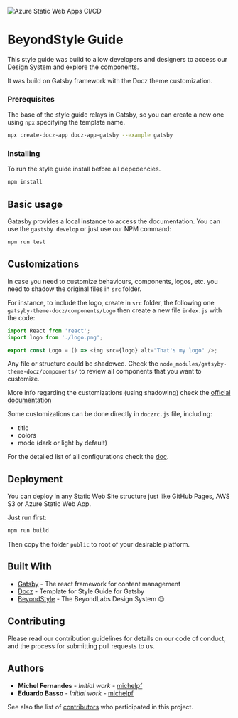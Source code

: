 ![Azure Static Web Apps CI/CD](https://github.com/EYLatamSouth/beyondstyle/workflows/Azure%20Static%20Web%20Apps%20CI/CD/badge.svg)

# BeyondStyle Guide

This style guide was build to allow developers and designers to access our Design System and explore the components.

It was build on Gatsby framework with the Docz theme customization.

### Prerequisites

The base of the style guide relays in Gatsby, so you can create a new one using ```npx``` specifying the template name.

```sh
npx create-docz-app docz-app-gatsby --example gatsby
```

### Installing

To run the style guide install before all depedencies.

```sh
npm install
```

## Basic usage

Gatasby provides a local instance to access the documentation. You can use the ```gastsby develop``` or just use our NPM command:

```sh
npm run test
```

## Customizations

In case you need to customize behaviours, components, logos, etc. you need to shadow the original files in ```src``` folder.

For instance, to include the logo, create in ```src``` folder, the following one ```gatsyby-theme-docz/components/Logo``` then create a new file ```index.js``` with the code:

```js
import React from 'react';
import logo from './logo.png';

export const Logo = () => <img src={logo} alt="That's my logo" />;
```

Any file or structure could be shadowed. Check the ```node_modules/gatsyby-theme-docz/components/``` to review all components that you want to customize.

More info regarding the customizations (using shadowing) check the [official documentation](
https://github.com/doczjs/docz/tree/master/core/gatsby-theme-docz)

Some customizations can be done directly in ```doczrc.js``` file, including:

* title
* colors
* mode (dark or light by default)

For the detailed list of all configurations check the [doc](https://www.docz.site/docs/project-configuration).



## Deployment

You can deploy in any Static Web Site structure just like GitHub Pages, AWS S3 or Azure Static Web App.

Just run first:

```sh
npm run build
```

Then copy the folder ```public``` to root of your desirable platform.

## Built With

* [Gatsby](https://www.gatsbyjs.com/) - The react framework for content management
* [Docz](https://www.docz.site/) - Template for Style Guide for Gatsby
* [BeyondStyle](https://www.npmjs.com/package/beyondstyle) - The BeyondLabs Design System 😍

## Contributing

Please read our contribution guidelines for details on our code of conduct, and the process for submitting pull requests to us.


## Authors

* **Michel Fernandes** - *Initial work* - [michelpf](https://github.com/michelpf)
* **Eduardo Basso** - *Initial work* - [michelpf](https://github.com/eduardobasso)
  
See also the list of [contributors](https://github.com/EYLatamSouth/beyondstylecontributors) who participated in this project.

